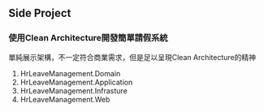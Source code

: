 ## Side Project

### 使用Clean Architecture開發簡單請假系統
單純展示架構，不一定符合商業需求，但是足以呈現Clean Architecture的精神

1. HrLeaveManagement.Domain 
2. HrLeaveManagement.Application
3. HrLeaveManagement.Infrasture
4. HrLeaveManagement.Web


